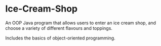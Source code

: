 # Ice-Cream-Shop
An OOP Java program that allows users to enter an ice cream shop, and choose a variety of different flavours and toppings.

Includes the basics of object-oriented programming.
